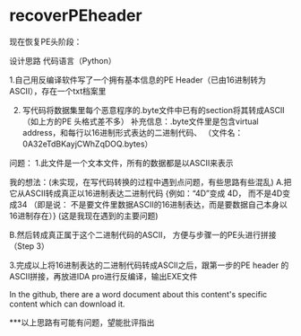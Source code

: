 # recoverPEheader

现在恢复PE头阶段：

设计思路
代码语言（Python）

1.自己用反编译软件写了一个拥有基本信息的PE Header（已由16进制转为ASCII），存在一个txt档案里


2. 写代码将数据集里每个恶意程序的.byte文件中已有的section将其转成ASCII（如上方的PE 头格式差不多） 
补充信息：.byte文件里是包含virtual address，和每行以16进制形式表达的二进制代码、
（文件名：0A32eTdBKayjCWhZqDOQ.bytes）

问题：
1.此文件是一个文本文件，所有的数据都是以ASCII来表示

我的想法：(未实现，在写代码转换的过程中遇到点问题，有些思路有些混乱)
A.把它从ASCII转成真正以16进制表达二进制代码 {例如：“4D”变成 4D， 而不是4D变成34 （即是说： 不是要文件里数据ASCII的16进制表达，而是要数据自己本身以16进制存在）}  (这是我现在遇到的主要问题)

B.然后转成真正属于这个二进制代码的ASCII， 方便与步骤一的PE头进行拼接（Step 3）


3.完成以上将16进制表达的二进制代码转成ASCII之后，跟第一步的PE header 的ASCII拼接，再放进IDA pro进行反编译，输出EXE文件


In the github, there are a word document about this content's specific content which can download it.

***以上思路有可能有问题，望能批评指出
